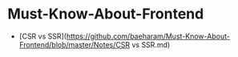 # Must-Know-About-Frontend
* [CSR vs SSR](https://github.com/baeharam/Must-Know-About-Frontend/blob/master/Notes/CSR vs SSR.md)